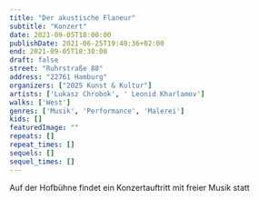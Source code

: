 ```yaml
---
title: "Der akustische Flaneur"
subtitle: "Konzert"
date: 2021-09-05T18:00:00
publishDate: 2021-06-25T19:40:36+02:00
end: 2021-09-05T18:30:00
draft: false
street: "Ruhrstraße 88"
address: "22761 Hamburg"
organizers: ["2025 Kunst & Kultur"]
artists: ['Lukasz Chrobok', ' Leonid Kharlamov']
walks: ['West']
genres: ['Musik', 'Performance', 'Malerei']
kids: []
featuredImage: ""
repeats: []
repeat_times: []
sequels: []
sequel_times: []
---
```


Auf der Hofbühne findet ein Konzertauftritt mit freier Musik statt